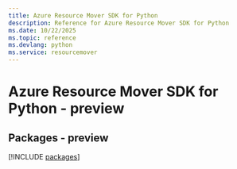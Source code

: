 ```yaml
---
title: Azure Resource Mover SDK for Python
description: Reference for Azure Resource Mover SDK for Python
ms.date: 10/22/2025
ms.topic: reference
ms.devlang: python
ms.service: resourcemover
---
```

# Azure Resource Mover SDK for Python - preview
## Packages - preview
[!INCLUDE [packages](resource-mover-index.md)]